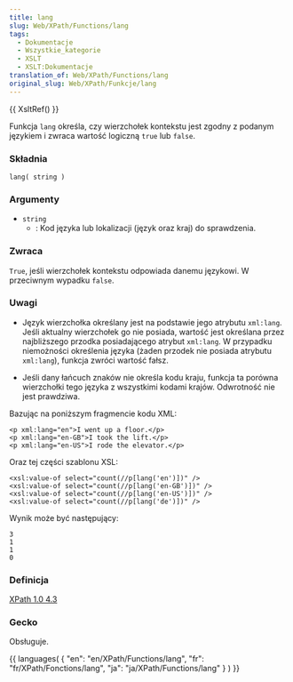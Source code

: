 ```yaml
---
title: lang
slug: Web/XPath/Functions/lang
tags:
  - Dokumentacje
  - Wszystkie_kategorie
  - XSLT
  - XSLT:Dokumentacje
translation_of: Web/XPath/Functions/lang
original_slug: Web/XPath/Funkcje/lang
---
```

{{ XsltRef() }}

Funkcja `lang` określa, czy wierzchołek kontekstu jest zgodny z podanym językiem i zwraca wartość logiczną `true` lub `false`.

### Składnia

    lang( string )

### Argumenty

- `string`
  - : Kod języka lub lokalizacji (język oraz kraj) do sprawdzenia.

### Zwraca

`True`, jeśli wierzchołek kontekstu odpowiada danemu językowi. W przeciwnym wypadku `false`.

### Uwagi

- Język wierzchołka określany jest na podstawie jego atrybutu `xml:lang`. Jeśli aktualny wierzchołek go nie posiada, wartość jest określana przez najbliższego przodka posiadającego atrybut `xml:lang`. W przypadku niemożności określenia języka (żaden przodek nie posiada atrybutu `xml:lang`), funkcja zwróci wartość fałsz.

- Jeśli dany łańcuch znaków nie określa kodu kraju, funkcja ta porówna wierzchołki tego języka z wszystkimi kodami krajów. Odwrotność nie jest prawdziwa.

Bazując na poniższym fragmencie kodu XML:

    <p xml:lang="en">I went up a floor.</p>
    <p xml:lang="en-GB">I took the lift.</p>
    <p xml:lang="en-US">I rode the elevator.</p>

Oraz tej części szablonu XSL:

    <xsl:value-of select="count(//p[lang('en')])" />
    <xsl:value-of select="count(//p[lang('en-GB')])" />
    <xsl:value-of select="count(//p[lang('en-US')])" />
    <xsl:value-of select="count(//p[lang('de')])" />

Wynik może być następujący:

    3
    1
    1
    0

### Definicja

[XPath 1.0 4.3](http://www.w3.org/TR/xpath#function-lang)

### Gecko

Obsługuje.

{{ languages( { "en": "en/XPath/Functions/lang", "fr": "fr/XPath/Fonctions/lang", "ja": "ja/XPath/Functions/lang" } ) }}

